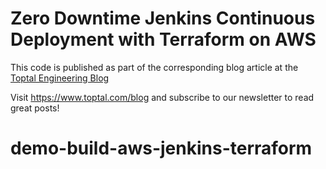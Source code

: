 # Zero Downtime Jenkins Continuous Deployment with Terraform on AWS

This code is published as part of the corresponding blog article at the [Toptal Engineering Blog](https://www.toptal.com/devops/terraform-jenkins-continuous-deployment)

Visit https://www.toptal.com/blog and subscribe to our newsletter to read great posts!
# demo-build-aws-jenkins-terraform
